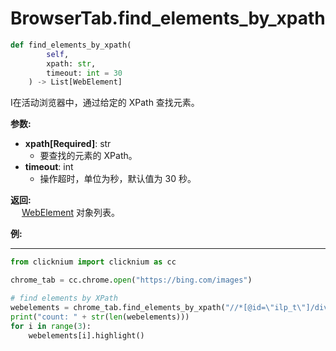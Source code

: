 
# BrowserTab.find_elements_by_xpath
```python
def find_elements_by_xpath(
        self,
        xpath: str,
        timeout: int = 30
    ) -> List[WebElement]
```  

I在活动浏览器中，通过给定的 XPath 查找元素。

**参数:**  
- **xpath[Required]**: str     
    - 要查找的元素的 XPath。
- **timeout**: int  
    - 操作超时，单位为秒，默认值为 30 秒。 

**返回:**  
    &emsp; [WebElement](webelement.md) 对象列表。

**例:**
***
```python
from clicknium import clicknium as cc

chrome_tab = cc.chrome.open("https://bing.com/images")

# find elements by XPath
webelements = chrome_tab.find_elements_by_xpath("//*[@id=\"ilp_t\"]/div[1]/div/*")
print("count: " + str(len(webelements)))
for i in range(3):
    webelements[i].highlight()

```